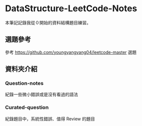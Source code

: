 # DataStructure-LeetCode-Notes
本筆記記錄我從０開始的資料結構題目練習。
## 選題參考
參考 https://github.com/youngyangyang04/leetcode-master 選題

## 資料夾介紹
### Question-notes
紀錄一些微小錯誤或是沒有看過的語法

### Curated-question
紀錄題目中，系統性錯誤、值得 Review 的題目
